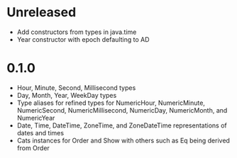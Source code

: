 Unreleased
==========

- Add constructors from types in java.time
- Year constructor with epoch defaulting to AD

0.1.0
=====

- Hour, Minute, Second, Millisecond types
- Day, Month, Year, WeekDay types
- Type aliases for refined types for NumericHour, NumericMinute, NumericSecond, NumericMillisecond, NumericDay, NumericMonth, and NumericYear
- Date, Time, DateTime, ZoneTime, and ZoneDateTime representations of dates and times
- Cats instances for Order and Show with others such as Eq being derived from Order
